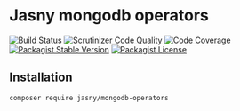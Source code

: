 Jasny mongodb operators
===

[![Build Status](https://travis-ci.org/jasny/mongodb-operators.svg?branch=master)](https://travis-ci.org/jasny/mongodb-operators)
[![Scrutinizer Code Quality](https://scrutinizer-ci.com/g/jasny/mongodb-operators/badges/quality-score.png?b=master)](https://scrutinizer-ci.com/g/jasny/mongodb-operators/?branch=master)
[![Code Coverage](https://scrutinizer-ci.com/g/jasny/mongodb-operators/badges/coverage.png?b=master)](https://scrutinizer-ci.com/g/jasny/mongodb-operators/?branch=master)
[![Packagist Stable Version](https://img.shields.io/packagist/v/jasny/mongodb-operators.svg)](https://packagist.org/packages/jasny/mongodb-operators)
[![Packagist License](https://img.shields.io/packagist/l/jasny/mongodb-operators.svg)](https://packagist.org/packages/jasny/mongodb-operators)



Installation
---

    composer require jasny/mongodb-operators

